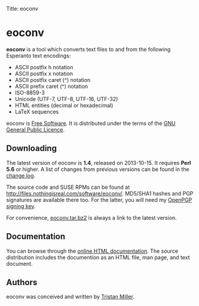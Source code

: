 Title: eoconv

# eoconv

**eoconv** is a tool which converts text files to and from
the following Esperanto text encodings:

-   ASCII postfix h notation
-   ASCII postfix x notation
-   ASCII postfix caret (^) notation
-   ASCII prefix caret (^) notation
-   ISO-8859-3
-   Unicode (UTF-7, UTF-8, UTF-16, UTF-32)
-   HTML entities (decimal or hexadecimal)
-   LaTeX sequences

eoconv is [Free Software](http://www.gnu.org/philosophy/free-sw.html).
It is distributed under the terms of the [GNU General Public
Licence](http://www.gnu.org/copyleft/gpl.html).

Downloading
-----------

The latest version of eoconv is **1.4**, released on 2013-10-15. It
requires **Perl 5.6** or higher. A list of changes from previous
versions can be found in the [change
log](http://files.nothingisreal.com/software/eoconv/NEWS).

The source code and SUSE RPMs can be found at
[<http://files.nothingisreal.com/software/eoconv/>](http://files.nothingisreal.com/software/eoconv/).
MD5/SHA1 hashes and PGP signatures are available there too. For the
latter, you will need my [OpenPGP signing
key](/BF8A2EE4.txt).

For convenience,
[eoconv.tar.bz2](http://files.nothingisreal.com/software/eoconv/eoconv.tar.bz2)
is always a link to the latest version.

Documentation
-------------

You can browse through the [online HTML
documentation](http://files.nothingisreal.com/software/eoconv/eoconv.html).
The source distribution includes the documention as an HTML file, man
page, and text document.

Authors
-------

eoconv was conceived and written by [Tristan Miller](/).
